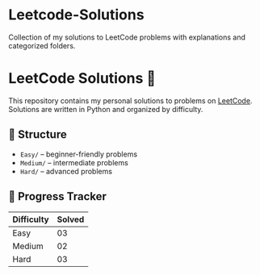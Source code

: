 # Leetcode-Solutions
Collection of my solutions to LeetCode problems with explanations and categorized folders.
# LeetCode Solutions 🧠

This repository contains my personal solutions to problems on [LeetCode](https://leetcode.com). Solutions are written in Python and organized by difficulty.

## 📁 Structure

- `Easy/` – beginner-friendly problems
- `Medium/` – intermediate problems
- `Hard/` – advanced problems

## 📌 Progress Tracker

| Difficulty | Solved |
|------------|--------|
| Easy       | 03   |
| Medium     | 02    |
| Hard       | 03     |



